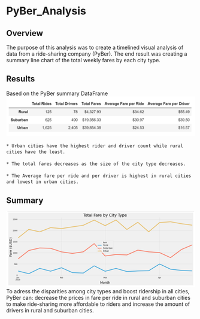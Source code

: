 # PyBer_Analysis

## Overview
The purpose of this analysis was to create a timelined visual analysis of 
data from a ride-sharing company (PyBer). The end result was creating a 
summary line chart of the total weekly fares by each city type. 

## Results

Based on the PyBer summary DataFrame
![](analysis/PyBer_summary_df.PNG)
	
	* Urban cities have the highest rider and driver count while rural cities have the least. 
	
	* The total fares decreases as the size of the city type decreases. 
	
	* The Average fare per ride and per driver is highest in rural cities and lowest in urban cities. 

## Summary
![](analysis/PyBer_fare_summary.PNG)
To adress the disparities among city types and boost ridership in all cities, PyBer can: decrease the 
prices in fare per ride in rural and suburban cities to make ride-sharing more affordable to riders and 
increase the amount of drivers in rural and suburban cities.
